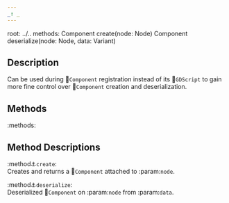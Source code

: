 ```yaml
---
_: _
---
```

root: ../..
methods:    Component create(node: Node)
            Component deserialize(node: Node, data: Variant)

## Description
Can be used during :link:`Component` registration instead of its :link:`GDScript` to gain more fine control over :link:`Component` creation and deserialization.

## Methods

:methods:

## Method Descriptions

:method:anchor:`create`: <br>
<span class="indent">
Creates and returns a :link:`Component` attached to :param:`node`.
</span>

:method:anchor:`deserialize`: <br>
<span class="indent">
Deserialized :link:`Component` on :param:`node` from :param:`data`.
</span>